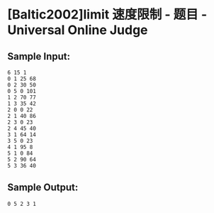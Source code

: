 # [Baltic2002]limit 速度限制 - 题目 - Universal Online Judge


## Sample Input: 
```
6 15 1
0 1 25 68
0 2 30 50
0 5 0 101
1 2 70 77
1 3 35 42
2 0 0 22
2 1 40 86
2 3 0 23
2 4 45 40
3 1 64 14
3 5 0 23
4 1 95 8
5 1 0 84
5 2 90 64
5 3 36 40

```

## Sample Output: 
```
0 5 2 3 1

```
